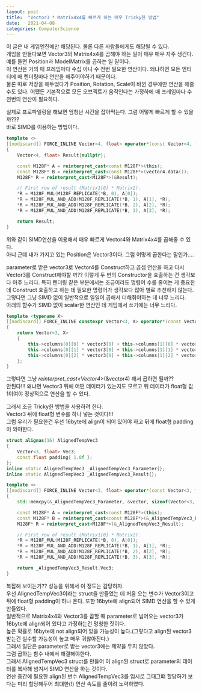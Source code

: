 ```yaml
---
layout: post
title:  "Vector3 * Matrix4x4를 빠르게 하는 매우 Tricky한 방법"
date:   2021-04-08
categories: ComputerScience
---
```


이 글은 내 게임엔진에만 해당된다. 물론 다른 사람들에게도 해당될 수 있다.        
게임을 만들다보면 Vector3와 Matrix4x4를 곱해야 하는 일이 매우 매우 자주 생긴다.         
예를 들면 Position과 ModelMatrix를 곱하는 일 말이다.        
이 연산은 거의 매 프레임마다 수십 아니 수 천번 필요한 연산이다. 왜냐하면 모든 엔티티에 매 렌더링마다 연산을 해주어야하기 때문이다.    
물론 따로 저장을 해두었다가 Position, Rotation, Scale이 바뀐 경우에만 연산을 해줄 수도 있다. 어쨌든 기본적으로 모든 오브젝트가 움직인다는 가정하에 매 프레임마다 수 천번의 연산이 필요하다.      

실제로 프로파일링을 해보면 엄청난 시간을 잡아먹는다. 그럼 어떻게 빠르게 할 수 있을까???     
바로 SIMD를 이용하는 방법이다.       
```c++
template <>
[[nodiscard]] FORCE_INLINE Vector<4, float> operator*(const Vector<4, float>& vector4) const noexcept
{
	Vector<4, float> Result{nullptr};

	const M128F* A = reinterpret_cast<const M128F*>(this);
	const M128F* B = reinterpret_cast<const M128F*>(vector4.data());
	M128F* R = reinterpret_cast<M128F*>(&Result);

	// First row of result (Matrix1[0] * Matrix2).
	*R = M128F_MUL(M128F_REPLICATE(*B, 0), A[0]);
	*R = M128F_MUL_AND_ADD(M128F_REPLICATE(*B, 1), A[1], *R);
	*R = M128F_MUL_AND_ADD(M128F_REPLICATE(*B, 2), A[2], *R);
	*R = M128F_MUL_AND_ADD(M128F_REPLICATE(*B, 3), A[3], *R);

	return Result;
}
```
위와 같이 SIMD연산을 이용해서 매우 빠르게 Vector4와 Matrix4x4를 곱해줄 수 있다.       
아니 근데 내가 가지고 있는 Position은 Vector3이다. 그럼 어떻게 곱한다는 말인가....       

parameter로 받은 vector3로 Vector4를 Construct하고 곱셈 연산을 하고 다시 Vector3를 Construct해야할 까?? 이렇게 두 번의 Constructor을 호출하는 건 생각보다 아주 느리다. 특히 렌더링 같은 부분에서는 조금이라도 명령어 수를 줄이는 게 중요한 데 Construct 호출하고 하는 데 필요한 명령어가 생각보다 많아 별로 추천하지 않는다. 그렇다면 그냥 SIMD 없이 일반적으로 일일이 곱해서 더해줘야하는 데 너무 느리다.      
아래의 함수가 SIMD 없이 scalar한 연산인 데 게임에서 쓰기에는 너무 느리다.        
```c++
template <typename X>
[[nodiscard]] FORCE_INLINE constexpr Vector<3, X> operator*(const Vector<3, X>& vector3) const noexcept
{
	return Vector<3, X>
	{
		this->columns[0][0] * vector3[0] + this->columns[1][0] * vector3[1] + this->columns[2][0] * vector3[2] + this->columns[3][0],
		this->columns[0][1] * vector3[0] + this->columns[1][1] * vector3[1] + this->columns[2][1] * vector3[2] + this->columns[3][1],
		this->columns[0][2] * vector3[0] + this->columns[1][2] * vector3[1] + this->columns[2][2] * vector3[2] + this->columns[3][2],
	};
}	
```

그렇다면 그냥 *reinterpret_cast<Vector4*>(&vector4) 해서 곱하면 될까??        
안된다!!! 왜냐면 Vector3 뒤에 어떤 데이터가 있는지도 모르고 뒤 데이터가 float형 값 1이여야 정상적으로 연산을 할 수 있다.         

그래서 조금 Tricky한 방법을 사용하려 한다.                
Vector3 뒤에 float형 변수를 하나 넣는 것이다!!!        
그럼 우리가 필요한건 우선 16byte에 align이 되어 있어야 하고 뒤에 float형 padding이 와야한다.                 
```c++
struct alignas(16) AlignedTempVec3
{
    Vector<3, float> Vec3;
    const float padding{ 1.0f };
};
inline static AlignedTempVec3 _AlignedTempVec3_Parameter{};
inline static AlignedTempVec3 _AlignedTempVec3_Result{};

template <>
[[nodiscard]] FORCE_INLINE Vector<3, float> operator*(const Vector<3, float>& vector) const noexcept
{
    std::memcpy(&_AlignedTempVec3_Parameter, &vector, sizeof(Vector<3, float>));

    const M128F* A = reinterpret_cast<const M128F*>(this);
    const M128F* B = reinterpret_cast<const M128F*>(&_AlignedTempVec3_Parameter);
    M128F* R = reinterpret_cast<M128F*>(&_AlignedTempVec3_Result);

    // First row of result (Matrix1[0] * Matrix2).
    *R = M128F_MUL(M128F_REPLICATE(*B, 0), A[0]);
    *R = M128F_MUL_AND_ADD(M128F_REPLICATE(*B, 1), A[1], *R);
    *R = M128F_MUL_AND_ADD(M128F_REPLICATE(*B, 2), A[2], *R);
    *R = M128F_MUL_AND_ADD(M128F_REPLICATE(*B, 3), A[3], *R);

    return _AlignedTempVec3_Result.Vec3;
}
```
복잡해 보이는가?? 성능을 위해서 이 정도는 감당하자.        
우선 AlignedTempVec3이라는 struct을 만들었는 데 처음 오는 변수가 Vector3이고 뒤에 float형 padding이 하나 온다. 또한 16byte에 align되어 SIMD 연산을 할 수 있게 만들었다.      
일반적으로 Matrix4x4와 Vector3를 곱할 때 parameter로 넘어오는 vector3가 16byte에 align되어 있다고 가정하는건 멍청한 짓이다.       
높은 확률로 16byte에 not align되어 있을 가능성이 높다.(그렇다고 align된 vector3 받는건 실수할 가능성이 높고 매우 귀찮아진다.)         
그래서 일단은 parameter로 받는 vector3에는 제약을 두지 않았다.     
그럼 곱하는 함수 내에서 해결해야한다.       
그래서 AlignedTempVec3 struct를 만들어 이 align된 struct로 parameter의 데이터를 복사해 넘겨서 SIMD 연산을 하는 것이다.       
연산 중간에 필요한 align된 변수 AlignedTempVec3를 임시로 그때그떄 할당하기 보다는 미리 할당해두어 최대한(!) 연산 속도를 줄이려 노력하였다.            
